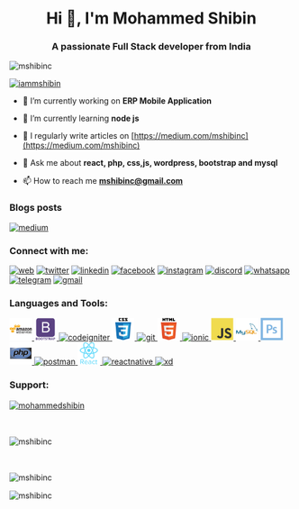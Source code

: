<h1 align="center">Hi 👋, I'm Mohammed Shibin</h1>
<h3 align="center">A passionate Full Stack developer from India</h3>

<p align="left"><img src="https://komarev.com/ghpvc/?username=mshibinc&label=Profile%20views&color=0e75b6&style=flat" alt="mshibinc" /></p>

<p align="left">
    <a href="https://twitter.com/iammshibin" target="blank"><img src="https://img.shields.io/twitter/follow/iammshibin?logo=twitter&style=for-the-badge" alt="iammshibin" />
    </a>
</p>

- 🔭 I’m currently working on **ERP Mobile Application**

- 🌱 I’m currently learning **node js**

- 📝 I regularly write articles on [https://medium.com/mshibinc](https://medium.com/mshibinc)

- 💬 Ask me about **react, php, css,js, wordpress, bootstrap and mysql**

- 📫 How to reach me **mshibinc@gmail.com**

### Blogs posts
<!-- BLOG-POST-LIST:START -->

[![medium](https://img.shields.io/badge/Medium-12100E?style=for-the-badge&logo=medium&logoColor=white)](https://medium.com/@mshibinc)

<!-- BLOG-POST-LIST:END -->

<h3 align="left">Connect with me:</h3>

[![web](https://img.shields.io/badge/Google_chrome-4285F4?style=for-the-badge&logo=Google-chrome&logoColor=white)](https://mohammedshibin.me/iammshibin/)
[![twitter](https://img.shields.io/badge/Twitter-1DA1F2?style=for-the-badge&logo=twitter&logoColor=white)](https://twitter.com/iammshibin/)
[![linkedin](https://img.shields.io/badge/LinkedIn-0077B5?style=for-the-badge&logo=linkedin&logoColor=white)](https://linkedin.com/in/mohammed-shibin)
[![facebook](https://img.shields.io/badge/Facebook-1877F2?style=for-the-badge&logo=facebook&logoColor=white)](https://fb.com/mohammedshibinc)
[![instagram](https://img.shields.io/badge/Instagram-E4405F?style=for-the-badge&logo=instagram&logoColor=white)](https://instagram.com/shibi_shibi)
[![discord](https://img.shields.io/badge/Discord-7289DA?style=for-the-badge&logo=discord&logoColor=white)](https://discord.gg/6786)
[![whatsapp](https://img.shields.io/badge/WhatsApp-25D366?style=for-the-badge&logo=whatsapp&logoColor=white)](https://wa.me/919048113288)
[![telegram](https://img.shields.io/badge/Telegram-2CA5E0?style=for-the-badge&logo=telegram&logoColor=white)](https://t.me/iamshibin)
[![gmail](https://img.shields.io/badge/Gmail-D14836?style=for-the-badge&logo=gmail&logoColor=white)](mailto:mshibinc@gmail.com)


<h3 align="left">Languages and Tools:</h3>
<p align="left">
    <a href="https://aws.amazon.com" target="_blank"> 
        <img src="https://raw.githubusercontent.com/devicons/devicon/master/icons/amazonwebservices/amazonwebservices-original-wordmark.svg" alt="aws" width="40" height="40" /> 
    </a>
    <a href="https://getbootstrap.com" target="_blank"> 
        <img src="https://raw.githubusercontent.com/devicons/devicon/master/icons/bootstrap/bootstrap-plain-wordmark.svg" alt="bootstrap" width="40" height="40" /> 
    </a>
    <a href="https://codeigniter.com" target="_blank"> 
        <img src="https://cdn.worldvectorlogo.com/logos/codeigniter.svg" alt="codeigniter" width="40" height="40" /> 
    </a>
    <a href="https://www.w3schools.com/css/" target="_blank">
       <img src="https://raw.githubusercontent.com/devicons/devicon/master/icons/css3/css3-original-wordmark.svg" alt="css3" width="40" height="40" /> </a>
       <a href="https://git-scm.com/" target="_blank"> 
        <img src="https://www.vectorlogo.zone/logos/git-scm/git-scm-icon.svg" alt="git" width="40" height="40" />
    </a>
    <a href="https://www.w3.org/html/" target="_blank"> 
        <img src="https://raw.githubusercontent.com/devicons/devicon/master/icons/html5/html5-original-wordmark.svg" alt="html5" width="40" height="40" /> </a>
        <a href="https://ionicframework.com" target="_blank"> 
            <img src="https://upload.wikimedia.org/wikipedia/commons/d/d1/Ionic_Logo.svg" alt="ionic" width="40" height="40" /> 
        </a>
        <a href="https://developer.mozilla.org/en-US/docs/Web/JavaScript" target="_blank">
            <img src="https://raw.githubusercontent.com/devicons/devicon/master/icons/javascript/javascript-original.svg" alt="javascript" width="40" height="40" />
        </a>
        <a href="https://www.mysql.com/" target="_blank">
           <img src="https://raw.githubusercontent.com/devicons/devicon/master/icons/mysql/mysql-original-wordmark.svg" alt="mysql" width="40" height="40" /> 
       </a>
       <a href="https://www.photoshop.com/en" target="_blank">
           <img src="https://raw.githubusercontent.com/devicons/devicon/master/icons/photoshop/photoshop-line.svg" alt="photoshop" width="40" height="40" /> 
       </a>
       <a href="https://www.php.net" target="_blank"> 
        <img src="https://raw.githubusercontent.com/devicons/devicon/master/icons/php/php-original.svg" alt="php" width="40" height="40" /> 
    </a>
    <a href="https://postman.com" target="_blank"> 
        <img src="https://www.vectorlogo.zone/logos/getpostman/getpostman-icon.svg" alt="postman" width="40" height="40" /> 
    </a>
    <a href="https://reactjs.org/" target="_blank">
       <img src="https://raw.githubusercontent.com/devicons/devicon/master/icons/react/react-original-wordmark.svg" alt="react" width="40" height="40" /> 
   </a>
   <a href="https://reactnative.dev/" target="_blank">
       <img src="https://reactnative.dev/img/header_logo.svg" alt="reactnative" width="40" height="40" /> 
   </a>
   <a href="https://www.adobe.com/products/xd.html" target="_blank">
       <img src="https://cdn.worldvectorlogo.com/logos/adobe-xd.svg" alt="xd" width="40" height="40" /> 
   </a>
</p>

<h3 align="left">Support:</h3>
<p>
    <a href="https://www.buymeacoffee.com/mohammedshibin"> 
        <img align="center" src="https://cdn.buymeacoffee.com/buttons/v2/default-yellow.png" height="50" width="210" alt="mohammedshibin" />
    </a>
</p>
<br />

<p>
    <img align="center" src="https://github-readme-stats.vercel.app/api/top-langs?username=mshibinc&show_icons=true&locale=en&layout=compact" alt="mshibinc" />
</p>
<br />


<p>
    <img align="center" src="https://github-readme-stats.vercel.app/api?username=mshibinc&show_icons=true&locale=en" alt="mshibinc" />
</p>

<p>
    <img align="center" src="https://github-readme-streak-stats.herokuapp.com/?user=mshibinc&" alt="mshibinc" />
</p>
